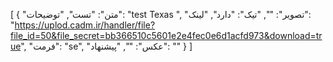 [
  {
    "متن": "تست",
    "توضیحات": "test Texas ",
    "تصویر": "",
    "تیک": "دارد",
    "لینک": "https://uplod.cadm.ir/handler/file?file_id=50&file_secret=bb366510c5601e2e4fec0e6d1acfd973&download=true",
    "فرمت": "se",
    "عکس": "",
    "پیشنهاد": ""
  }
]